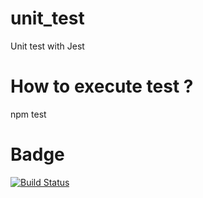 # unit_test
Unit test with Jest

# How to execute test ?
npm test

# Badge
[![Build Status](https://travis-ci.org/Fedex832/mds_b3_mariel_philippe_dev_unit.svg?branch=devel&status=passed)](https://travis-ci.org/Fedex832/mds_b3_mariel_philippe_dev_unit)
